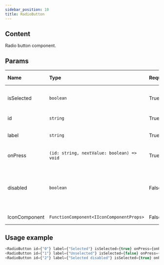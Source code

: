 ```yaml
---
sidebar_position: 10
title: RadioButton
---
```


## Content

Radio button component.

## Params

| Name            | Type           | Required       | Default value  | Description
|:----------------|:---------------|:---------------|:---------------|:---------------------------    
| isSelected      | `boolean`         | True           | -              | Changes the design based on selection
| id      | `string`         | True           | -              | ID of radio button item
| label      | `string`         | True           | -              | Label of radio button
| onPress      | `(id: string, nextValue: boolean) => void`         | True           | -              | On item press callback
| disabled        | `boolean`         | False          | Undefined             | If disabled then not allows to select it and shows different design
| IconComponent        | `FunctionComponent<IIconComponentProps>`         | False          | `RadioIcon`             | Radio icon component

## Usage example

```typescript jsx
<RadioButton id={"0"} label={"Selected"} isSelected={true} onPress={onPress} />
<RadioButton id={"1"} label={"Unselected"} isSelected={false} onPress={onPress} />
<RadioButton id={"2"} label={"Selected disabled"} isSelected={true} onPress={onPress} disabled={true} />
```

